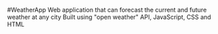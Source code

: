 #WeatherApp
Web application that can forecast the current and future weather at any city
Built using "open weather" API, JavaScript, CSS and HTML
